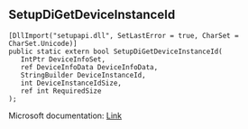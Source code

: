 ## SetupDiGetDeviceInstanceId

```
[DllImport("setupapi.dll", SetLastError = true, CharSet = CharSet.Unicode)]
public static extern bool SetupDiGetDeviceInstanceId(
   IntPtr DeviceInfoSet,
   ref DeviceInfoData DeviceInfoData,
   StringBuilder DeviceInstanceId,
   int DeviceInstanceIdSize,
   ref int RequiredSize
);
```

Microsoft documentation: [Link](https://docs.microsoft.com/en-us/windows/win32/api/setupapi/nf-setupapi-setupdigetdeviceinstanceidw)
